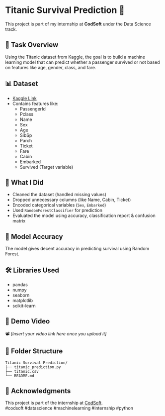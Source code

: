 
# Titanic Survival Prediction 🚢

This project is part of my internship at **CodSoft** under the Data Science track.

## 📌 Task Overview
Using the Titanic dataset from Kaggle, the goal is to build a machine learning model that can predict whether a passenger survived or not based on features like age, gender, class, and fare.

## 📊 Dataset
- [Kaggle Link](https://www.kaggle.com/datasets/yasserh/titanic-dataset)
- Contains features like:
  - PassengerId
  - Pclass
  - Name
  - Sex
  - Age
  - SibSp
  - Parch
  - Ticket
  - Fare
  - Cabin
  - Embarked
  - Survived (Target variable)

## 🧠 What I Did
- Cleaned the dataset (handled missing values)
- Dropped unnecessary columns (like Name, Cabin, Ticket)
- Encoded categorical variables (`Sex`, `Embarked`)
- Used `RandomForestClassifier` for prediction
- Evaluated the model using accuracy, classification report & confusion matrix

## 🚀 Model Accuracy
The model gives decent accuracy in predicting survival using Random Forest.

## 🛠 Libraries Used
- pandas
- numpy
- seaborn
- matplotlib
- scikit-learn

## 🔗 Demo Video
📽️ *[Insert your video link here once you upload it]*

## 📂 Folder Structure
```
Titanic Survival Prediction/
├── titanic_prediction.py
├── titanic.csv
└── README.md
```

## 🙌 Acknowledgments
This project is part of the internship at [CodSoft](https://www.codsoft.in).  
#codsoft #datascience #machinelearning #internship #python
